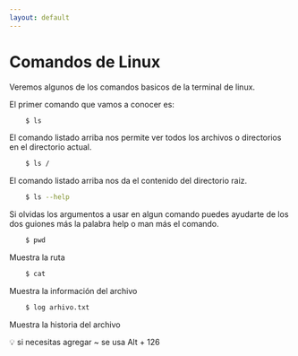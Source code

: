 ```yaml
---
layout: default
---
```


# Comandos de Linux

Veremos algunos de los comandos basicos de la terminal de linux.

El primer comando que vamos a conocer es:

```bash
    $ ls
```
El comando listado arriba nos permite ver todos los archivos o directorios en el directorio actual.

```bash
    $ ls /
```
El comando listado arriba nos da el contenido del directorio raiz.

```bash
    $ ls --help
```
Si olvidas los argumentos a usar en algun comando puedes ayudarte de los dos guiones más la palabra help o man más el comando.

```bash
    $ pwd 
```
Muestra la ruta

```bash
    $ cat 
```
Muestra la información del archivo

```bash
    $ log arhivo.txt 
```
Muestra la historia del archivo

:bulb: si necesitas agregar ~ se usa Alt + 126